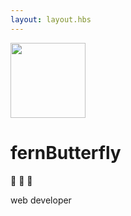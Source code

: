 ```yaml
---
layout: layout.hbs
---
```

<div class="md-col-12 mb2">
  <div class="center p2">
    <img src="/images/profile.jpg" width="120" height="120" class="mb2 circle" />
    <h1 class="h2 mt0">fernButterfly</h1>
    <p class="mb0">🦋 🌺 🌼</p>
    <p class="mb0">web developer</p>
  </div>
</div>
